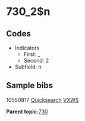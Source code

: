 # 730\_2$n

## Codes

-   Indicators
    -   First: \_
    -   Second: 2
-   Subfield: n

## Sample bibs

10550817 [Quicksearch](https://search.library.yale.edu/catalog/10550817) [VXWS](http://prodorbis.library.yale.edu:7014/vxws/GetHoldingsService?bibId=10550817)

**Parent topic:**[730](../../tags/730/730.md)

